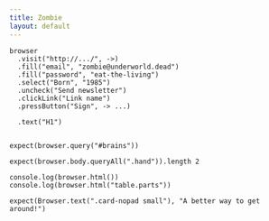 ```yaml
---
title: Zombie
layout: default
---
```



    browser
      .visit("http://.../", ->)
      .fill("email", "zombie@underworld.dead")
      .fill("password", "eat-the-living")
      .select("Born", "1985")
      .uncheck("Send newsletter")
      .clickLink("Link name")
      .pressButton("Sign", -> ...)

      .text("H1")


    expect(browser.query("#brains"))

    expect(browser.body.queryAll(".hand")).length 2

    console.log(browser.html())
    console.log(browser.html("table.parts"))

    expect(Browser.text(".card-nopad small"), "A better way to get around!")
